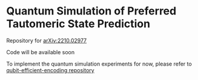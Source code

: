 # Quantum Simulation of Preferred Tautomeric State Prediction
Repository for [arXiv:2210.02977](https://arxiv.org/abs/2210.02977)

Code will be available soon

To implement the quantum simulation experiments for now, please refer to [qubit-efficient-encoding repository](https://github.com/randyshee/qubit-efficient-mapping)
